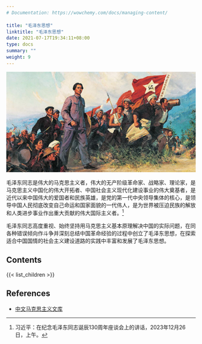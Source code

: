 ```yaml
---
# Documentation: https://wowchemy.com/docs/managing-content/

title: "毛泽东思想"
linktitle: "毛泽东思想"
date: 2021-07-17T19:34:11+08:00
type: docs
summary: ""
weight: 9
---
```


![](./assets/imgs/cover.jpg)

毛泽东同志是伟大的马克思主义者，伟大的无产阶级革命家、战略家、理论家，是马克思主义中国化的伟大开拓者、中国社会主义现代化建设事业的伟大奠基者，是近代以来中国伟大的爱国者和民族英雄，是党的第一代中央领导集体的核心，是领导中国人民彻底改变自己命运和国家面貌的一代伟人，是为世界被压迫民族的解放和人类进步事业作出重大贡献的伟大国际主义者。[^1]

毛泽东同志高度重视、始终坚持用马克思主义基本原理解决中国的实际问题，在同各种错误倾向作斗争并深刻总结中国革命经验的过程中创立了毛泽东思想，在探索适合中国国情的社会主义建设道路的实践中丰富和发展了毛泽东思想。

## Contents

{{< list_children >}}

## References

- [中文马克思主义文库](https://www.marxists.org/chinese/index.html)

[^1]: 习近平：在纪念毛泽东同志诞辰130周年座谈会上的讲话，2023年12月26日，上午。
